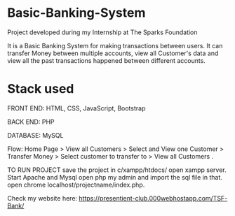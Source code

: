 # Basic-Banking-System

Project developed during my Internship at The Sparks Foundation

It is a Basic Banking System for making transactions between users. It can transfer Money between multiple accounts, view all Customer's data and view all the past transactions happened between different accounts.

# Stack used
FRONT END: HTML, CSS, JavaScript, Bootstrap

BACK END: PHP

DATABASE: MySQL

Flow: 
Home Page > View all Customers > Select and View one
Customer > Transfer Money > Select customer to transfer to >
View all Customers .

TO RUN PROJECT save the project in c/xampp/htdocs/ open xampp server. Start Apache and Mysql open php my admin and import the sql file in that. open chrome localhost/projectname/index.php.

Check my website here: https://presentient-club.000webhostapp.com/TSF-Bank/
